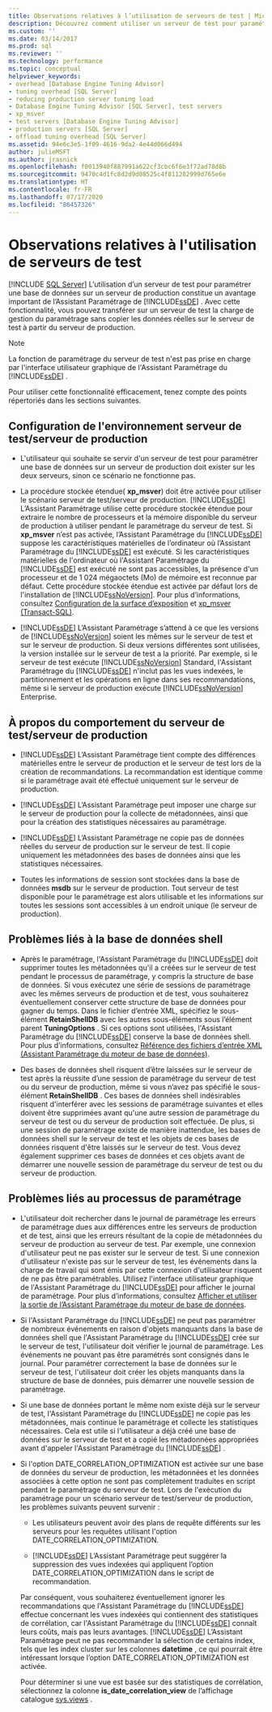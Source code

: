 ```yaml
---
title: Observations relatives à l’utilisation de serveurs de test | Microsoft Docs
description: Découvrez comment utiliser un serveur de test pour paramétrer une base de données sur un serveur de production. Il s’agit d’un avantage important de l’Assistant Paramétrage du moteur de base de données.
ms.custom: ''
ms.date: 03/14/2017
ms.prod: sql
ms.reviewer: ''
ms.technology: performance
ms.topic: conceptual
helpviewer_keywords:
- overhead [Database Engine Tuning Advisor]
- tuning overhead [SQL Server]
- reducing production server tuning load
- Database Engine Tuning Advisor [SQL Server], test servers
- xp_msver
- test servers [Database Engine Tuning Advisor]
- production servers [SQL Server]
- offload tuning overhead [SQL Server]
ms.assetid: 94e6c3e5-1f09-4616-9da2-4e44d066d494
author: julieMSFT
ms.author: jrasnick
ms.openlocfilehash: f0013940f887991a622cf3cbc6f6e3f72ad78d8b
ms.sourcegitcommit: 9470c4d1fc8d2d9d08525c4f811282999d765e6e
ms.translationtype: HT
ms.contentlocale: fr-FR
ms.lasthandoff: 07/17/2020
ms.locfileid: "86457326"
---
```

# <a name="considerations-for-using-test-servers"></a>Observations relatives à l'utilisation de serveurs de test
 [!INCLUDE [SQL Server](../../includes/applies-to-version/sqlserver.md)]
  L’utilisation d’un serveur de test pour paramétrer une base de données sur un serveur de production constitue un avantage important de l’Assistant Paramétrage de [!INCLUDE[ssDE](../../includes/ssde-md.md)] . Avec cette fonctionnalité, vous pouvez transférer sur un serveur de test la charge de gestion du paramétrage sans copier les données réelles sur le serveur de test à partir du serveur de production.  
  
> [!NOTE]  
>  La fonction de paramétrage du serveur de test n'est pas prise en charge par l'interface utilisateur graphique de l'Assistant Paramétrage du [!INCLUDE[ssDE](../../includes/ssde-md.md)] .  
  
 Pour utiliser cette fonctionnalité efficacement, tenez compte des points répertoriés dans les sections suivantes.  
  
## <a name="setting-up-the-test-serverproduction-server-environment"></a>Configuration de l'environnement serveur de test/serveur de production  
  
-   L'utilisateur qui souhaite se servir d'un serveur de test pour paramétrer une base de données sur un serveur de production doit exister sur les deux serveurs, sinon ce scénario ne fonctionne pas.  
  
-   La procédure stockée étendue( **xp_msver**) doit être activée pour utiliser le scénario serveur de test/serveur de production. [!INCLUDE[ssDE](../../includes/ssde-md.md)] L’Assistant Paramétrage utilise cette procédure stockée étendue pour extraire le nombre de processeurs et la mémoire disponible du serveur de production à utiliser pendant le paramétrage du serveur de test. Si **xp_msver** n’est pas activée, l’Assistant Paramétrage du [!INCLUDE[ssDE](../../includes/ssde-md.md)] suppose les caractéristiques matérielles de l’ordinateur où l’Assistant Paramétrage du [!INCLUDE[ssDE](../../includes/ssde-md.md)] est exécuté. Si les caractéristiques matérielles de l'ordinateur où l'Assistant Paramétrage du [!INCLUDE[ssDE](../../includes/ssde-md.md)] est exécuté ne sont pas accessibles, la présence d'un processeur et de 1 024 mégaoctets (Mo) de mémoire est reconnue par défaut. Cette procédure stockée étendue est activée par défaut lors de l'installation de [!INCLUDE[ssNoVersion](../../includes/ssnoversion-md.md)]. Pour plus d’informations, consultez [Configuration de la surface d’exposition](../../relational-databases/security/surface-area-configuration.md) et [xp_msver &#40;Transact-SQL&#41;](../../relational-databases/system-stored-procedures/xp-msver-transact-sql.md).  
  
-   [!INCLUDE[ssDE](../../includes/ssde-md.md)] L’Assistant Paramétrage s’attend à ce que les versions de [!INCLUDE[ssNoVersion](../../includes/ssnoversion-md.md)] soient les mêmes sur le serveur de test et sur le serveur de production. Si deux versions différentes sont utilisées, la version installée sur le serveur de test a la priorité. Par exemple, si le serveur de test exécute [!INCLUDE[ssNoVersion](../../includes/ssnoversion-md.md)] Standard, l'Assistant Paramétrage du [!INCLUDE[ssDE](../../includes/ssde-md.md)] n'inclut pas les vues indexées, le partitionnement et les opérations en ligne dans ses recommandations, même si le serveur de production exécute [!INCLUDE[ssNoVersion](../../includes/ssnoversion-md.md)] Enterprise.  
  
## <a name="about-test-serverproduction-server-behavior"></a>À propos du comportement du serveur de test/serveur de production  
  
-   [!INCLUDE[ssDE](../../includes/ssde-md.md)] L’Assistant Paramétrage tient compte des différences matérielles entre le serveur de production et le serveur de test lors de la création de recommandations. La recommandation est identique comme si le paramétrage avait été effectué uniquement sur le serveur de production.  
  
-   [!INCLUDE[ssDE](../../includes/ssde-md.md)] L’Assistant Paramétrage peut imposer une charge sur le serveur de production pour la collecte de métadonnées, ainsi que pour la création des statistiques nécessaires au paramétrage.  
  
-   [!INCLUDE[ssDE](../../includes/ssde-md.md)] L’Assistant Paramétrage ne copie pas de données réelles du serveur de production sur le serveur de test. Il copie uniquement les métadonnées des bases de données ainsi que les statistiques nécessaires.  
  
-   Toutes les informations de session sont stockées dans la base de données **msdb** sur le serveur de production. Tout serveur de test disponible pour le paramétrage est alors utilisable et les informations sur toutes les sessions sont accessibles à un endroit unique (le serveur de production).  
  
## <a name="issues-related-to-the-shell-database"></a>Problèmes liés à la base de données shell  
  
-   Après le paramétrage, l'Assistant Paramétrage du [!INCLUDE[ssDE](../../includes/ssde-md.md)] doit supprimer toutes les métadonnées qu'il a créées sur le serveur de test pendant le processus de paramétrage, y compris la structure de base de données. Si vous exécutez une série de sessions de paramétrage avec les mêmes serveurs de production et de test, vous souhaiterez éventuellement conserver cette structure de base de données pour gagner du temps. Dans le fichier d’entrée XML, spécifiez le sous-élément **RetainShellDB** avec les autres sous-éléments sous l’élément parent **TuningOptions** . Si ces options sont utilisées, l'Assistant Paramétrage du [!INCLUDE[ssDE](../../includes/ssde-md.md)] conserve la base de données shell. Pour plus d’informations, consultez [Référence des fichiers d’entrée XML &#40;Assistant Paramétrage du moteur de base de données&#41;](../../tools/dta/xml-input-file-reference-database-engine-tuning-advisor.md).  
  
-   Des bases de données shell risquent d’être laissées sur le serveur de test après la réussite d’une session de paramétrage du serveur de test ou du serveur de production, même si vous n’avez pas spécifié le sous-élément **RetainShellDB** . Ces bases de données shell indésirables risquent d'interférer avec les sessions de paramétrage suivantes et elles doivent être supprimées avant qu'une autre session de paramétrage du serveur de test ou du serveur de production soit effectuée. De plus, si une session de paramétrage existe de manière inattendue, les bases de données shell sur le serveur de test et les objets de ces bases de données risquent d'être laissés sur le serveur de test. Vous devez également supprimer ces bases de données et ces objets avant de démarrer une nouvelle session de paramétrage du serveur de test ou du serveur de production.  
  
## <a name="issues-related-to-the-tuning-process"></a>Problèmes liés au processus de paramétrage  
  
-   L'utilisateur doit rechercher dans le journal de paramétrage les erreurs de paramétrage dues aux différences entre les serveurs de production et de test, ainsi que les erreurs résultant de la copie de métadonnées du serveur de production au serveur de test. Par exemple, une connexion d'utilisateur peut ne pas exister sur le serveur de test. Si une connexion d'utilisateur n'existe pas sur le serveur de test, les événements dans la charge de travail qui sont émis par cette connexion d'utilisateur risquent de ne pas être paramétrables. Utilisez l'interface utilisateur graphique de l'Assistant Paramétrage du [!INCLUDE[ssDE](../../includes/ssde-md.md)] pour afficher le journal de paramétrage. Pour plus d’informations, consultez [Afficher et utiliser la sortie de l’Assistant Paramétrage du moteur de base de données](../../relational-databases/performance/view-and-work-with-the-output-from-the-database-engine-tuning-advisor.md).  
  
-   Si l'Assistant Paramétrage du [!INCLUDE[ssDE](../../includes/ssde-md.md)] ne peut pas paramétrer de nombreux événements en raison d'objets manquants dans la base de données shell que l'Assistant Paramétrage du [!INCLUDE[ssDE](../../includes/ssde-md.md)] crée sur le serveur de test, l'utilisateur doit vérifier le journal de paramétrage. Les événements ne pouvant pas être paramétrés sont consignés dans le journal. Pour paramétrer correctement la base de données sur le serveur de test, l'utilisateur doit créer les objets manquants dans la structure de base de données, puis démarrer une nouvelle session de paramétrage.  
  
-   Si une base de données portant le même nom existe déjà sur le serveur de test, l'Assistant Paramétrage du [!INCLUDE[ssDE](../../includes/ssde-md.md)] ne copie pas les métadonnées, mais continue le paramétrage et collecte les statistiques nécessaires. Cela est utile si l'utilisateur a déjà créé une base de données sur le serveur de test et a copié les métadonnées appropriées avant d'appeler l'Assistant Paramétrage du [!INCLUDE[ssDE](../../includes/ssde-md.md)] .  
  
-   Si l'option DATE_CORRELATION_OPTIMIZATION est activée sur une base de données du serveur de production, les métadonnées et les données associées à cette option ne sont pas complètement traduites en script pendant le paramétrage du serveur de test. Lors de l'exécution du paramétrage pour un scénario serveur de test/serveur de production, les problèmes suivants peuvent survenir :  
  
    -   Les utilisateurs peuvent avoir des plans de requête différents sur les serveurs pour les requêtes utilisant l'option DATE_CORRELATION_OPTIMIZATION.  
  
    -   [!INCLUDE[ssDE](../../includes/ssde-md.md)] L’Assistant Paramétrage peut suggérer la suppression des vues indexées qui appliquent l’option DATE_CORRELATION_OPTIMIZATION dans le script de recommandation.  
  
     Par conséquent, vous souhaiterez éventuellement ignorer les recommandations que l'Assistant Paramétrage du [!INCLUDE[ssDE](../../includes/ssde-md.md)] effectue concernant les vues indexées qui contiennent des statistiques de corrélation, car l'Assistant Paramétrage du [!INCLUDE[ssDE](../../includes/ssde-md.md)] connaît leurs coûts, mais pas leurs avantages. [!INCLUDE[ssDE](../../includes/ssde-md.md)] L’Assistant Paramétrage peut ne pas recommander la sélection de certains index, tels que les index cluster sur les colonnes **datetime** , ce qui pourrait être intéressant lorsque l’option DATE_CORRELATION_OPTIMIZATION est activée.  
  
     Pour déterminer si une vue est basée sur des statistiques de corrélation, sélectionnez la colonne **is_date_correlation_view** de l’affichage catalogue [sys.views](../../relational-databases/system-catalog-views/sys-views-transact-sql.md) .  
  
  
